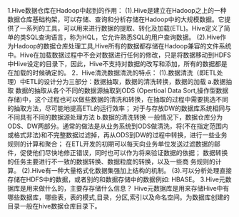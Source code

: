 1.Hive数据仓库在Hadoop中起到的作用：
(1).Hive是建立在Hadoop之上的一种数据仓库基础构架，可以存储、查询和分析存储在Hadoop中的大规模数据。它提供了一系列的工具，可以用来进行数据的提取、转化及加载(ETL)。Hive定义了简单的类SQL查询语言，称为HQL，它允许熟悉SQL的用户查询数据。
(2).Hive作为Hadoop的数据仓库处理工具,Hive所有的数据都存储在Hadoop兼容的文件系统中。Hive在加载数据过程中不会对数据进行任何的修改，只是将数据移动到HDFS中Hive设定的目录下，因此，Hive不支持对数据的改写和添加，所有的数据都是在加载的时候确定的。
2．Hive清洗数据清洗的特点：
(1).数据清洗（即ETL处理）中ETL的设计分为三部分：数据抽取，数据的清洗转换，数据的加载
a.数据抽取
数据的抽取从各个不同的数据源抽取到ODS (Opertioal Data Sort,操作型数据存储)中，这个过程也可以做些数据的清洗和转换，在抽取的过程中需要挑选不同的抽取方法，尽可能地提高ETL的运行效率；
对于与存放DW的数据库系统相同与不同具有不同的数据源处理方法
b.数据的清洗转换
一般情况下，数据仓库分为ODS、DW两部分。通常的做法是从业务系统到ODS做清洗，将(不在指定范围内或格式非法)和不完整数据过滤掉，再从ODS到DW的过程中转换，进行一些业务规则的计算和聚合；
在ETL开发的初期可以每天向业务单位发送过滤数据的邮件，促使他们尽快地修正错误，同时也可以作为将来验证数据的依据；
数据转换的任务主要进行不一致的数据转换、数据粒度的转换，以及一些商 务规则的计算。
(2).Hive有一种大量格式化数据集强加上结构的机制。
(3).可以分析处理直接存储在HDFS中的数据，或者别的和数据存储中的数据例如: HBASE。
3.Hive元数据库是用来做什么的，主要存存储什么信息？
Hive元数据库是用来存储Hive中有哪些数据库，哪些表，表的模式,目录，分区,索引以及命名空间。为数据库创建的目录一般在hive数据仓库目录下。
